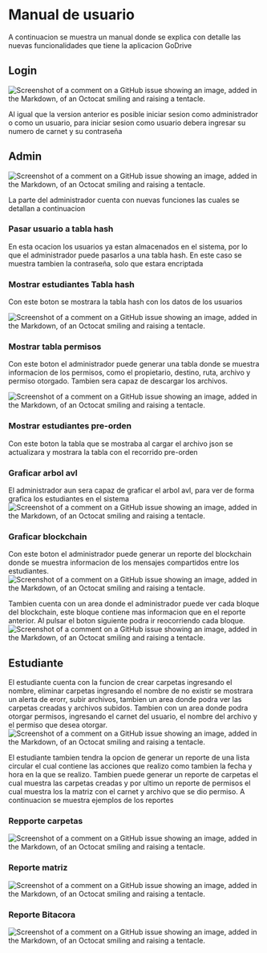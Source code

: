 # Manual de usuario
A continuacion se muestra un manual donde se explica con detalle las nuevas funcionalidades que tiene la aplicacion GoDrive

## Login
![Screenshot of a comment on a GitHub issue showing an image, added in the Markdown, of an Octocat smiling and raising a tentacle.](https://i.imgur.com/Hs8GzBv.png)

Al igual que la version anterior es posible iniciar sesion como administrador o como un usuario, para iniciar sesion como usuario debera ingresar su numero de carnet y su contraseña

## Admin
![Screenshot of a comment on a GitHub issue showing an image, added in the Markdown, of an Octocat smiling and raising a tentacle.](https://i.imgur.com/KK6yXO1.png)

La parte del administrador cuenta con nuevas funciones las cuales se detallan a continuacion

### Pasar usuario a tabla hash
En esta ocacion los usuarios ya estan almacenados en el sistema, por lo que el administrador puede pasarlos a una tabla hash. En este caso se muestra tambien la contraseña, solo que estara encriptada

### Mostrar estudiantes Tabla hash
Con este boton se mostrara la tabla hash con los datos de los usuarios

![Screenshot of a comment on a GitHub issue showing an image, added in the Markdown, of an Octocat smiling and raising a tentacle.](https://i.imgur.com/r030JMp.png)

### Mostrar tabla permisos
Con este boton el administrador puede generar una tabla donde se muestra informacion de los permisos, como el propietario, destino, ruta, archivo y permiso otorgado. Tambien sera capaz de descargar los archivos.


![Screenshot of a comment on a GitHub issue showing an image, added in the Markdown, of an Octocat smiling and raising a tentacle.](https://i.imgur.com/w11UX7m.png)


### Mostrar estudiantes pre-orden
Con este boton la tabla que se mostraba al cargar el archivo json se actualizara y mostrara la tabla con el recorrido pre-orden


### Graficar arbol avl
El administrador aun sera capaz de graficar el arbol avl, para ver de forma grafica los estudiantes en el sistema
![Screenshot of a comment on a GitHub issue showing an image, added in the Markdown, of an Octocat smiling and raising a tentacle.](https://i.imgur.com/Ra0WIxw.png)


### Graficar blockchain
Con este boton el administrador puede generar un reporte del blockchain donde se muestra informacion de los mensajes compartidos entre los estudiantes. 
![Screenshot of a comment on a GitHub issue showing an image, added in the Markdown, of an Octocat smiling and raising a tentacle.](https://i.imgur.com/Nzb9a6i.png)

Tambien cuenta con un area donde el administrador puede ver cada bloque del blockchain, este bloque contiene mas informacion que en el reporte anterior. Al pulsar el boton siguiente podra ir reocorriendo cada bloque.
![Screenshot of a comment on a GitHub issue showing an image, added in the Markdown, of an Octocat smiling and raising a tentacle.](hhttps://i.imgur.com/s6jT0Cx.png)


## Estudiante
El estudiante cuenta con la funcion de crear carpetas ingresando el nombre, eliminar carpetas ingresando el nombre de no existir se mostrara un alerta de erorr, subir archivos, tambien un area donde podra ver las carpetas creadas y archivos subidos. Tambien con un area donde podra otorgar permisos, ingresando el carnet del usuario, el nombre del archivo y el permiso que desea otorgar.
![Screenshot of a comment on a GitHub issue showing an image, added in the Markdown, of an Octocat smiling and raising a tentacle.](https://i.imgur.com/iD7myyM.png)

El estudiante tambien tendra la opcion de generar un reporte de una lista circular el cual contiene las acciones que realizo como tambien la fecha y hora en la que se realizo. Tambien puede generar un reporte de carpetas el cual muestra las carpetas creadas y por ultimo un reporte de permisos el cual muestra los la matriz con el carnet y archivo que se dio permiso. A continuacion se muestra ejemplos de los reportes



### Repporte carpetas
![Screenshot of a comment on a GitHub issue showing an image, added in the Markdown, of an Octocat smiling and raising a tentacle.](https://i.imgur.com/MHYUewC.png)

### Reporte matriz
![Screenshot of a comment on a GitHub issue showing an image, added in the Markdown, of an Octocat smiling and raising a tentacle.](https://i.imgur.com/r38r0jL.png)

### Reporte Bitacora
![Screenshot of a comment on a GitHub issue showing an image, added in the Markdown, of an Octocat smiling and raising a tentacle.](https://i.imgur.com/XHBpGIr.png)


